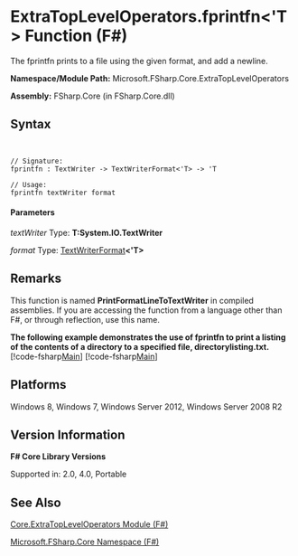 # ExtraTopLevelOperators.fprintfn<'T> Function (F#)

The fprintfn prints to a file using the given format, and add a newline.

**Namespace/Module Path:** Microsoft.FSharp.Core.ExtraTopLevelOperators

**Assembly:** FSharp.Core (in FSharp.Core.dll)


## Syntax


```


// Signature:
fprintfn : TextWriter -> TextWriterFormat<'T> -> 'T

// Usage:
fprintfn textWriter format

```



#### Parameters
*textWriter*
Type: **T:System.IO.TextWriter**


*format*
Type: [TextWriterFormat](http://msdn.microsoft.com/en-us/library/2080c4a5-7bdd-4a01-8e01-10b498af92de)**&lt;'T&gt;**




## Remarks
This function is named **PrintFormatLineToTextWriter** in compiled assemblies. If you are accessing the function from a language other than F#, or through reflection, use this name.

**The following example demonstrates the use of fprintfn to print a listing of the contents of a directory to a specified file, directorylisting.txt.**
[!code-fsharp[Main](snippets/fscorelib2/snippet5.fs)]
[!code-fsharp[Main](snippets/fscorelib2/snippet6.fs)]
## Platforms
Windows 8, Windows 7, Windows Server 2012, Windows Server 2008 R2


## Version Information
**F# Core Library Versions**

Supported in: 2.0, 4.0, Portable




## See Also
[Core.ExtraTopLevelOperators Module &#40;F&#35;&#41;](Core.ExtraTopLevelOperators+Module+%28FSharp%29.md)

[Microsoft.FSharp.Core Namespace &#40;F&#35;&#41;](Microsoft.FSharp.Core+Namespace+%28FSharp%29.md)

